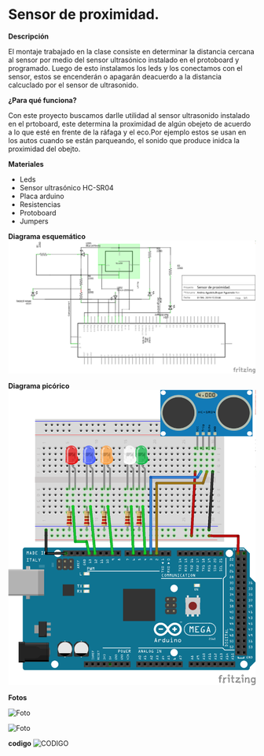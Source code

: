 # Sensor de proximidad.

**Descripción**

El montaje trabajado en la clase consiste en determinar la distancia cercana al sensor por medio del sensor ultrasónico instalado en el protoboard y programado. Luego de esto instalamos los leds y los conectamos con el sensor, estos se encenderán o apagarán deacuerdo a la distancia calcuclado por el sensor de ultrasonido.

**¿Para qué funciona?**

Con este proyecto buscamos darlle utilidad al sensor ultrasonido instalado en el prtoboard, este determina la proximidad de algún obejeto de acuerdo a lo que esté en frente de la ráfaga y el eco.Por ejemplo estos se usan en los autos cuando se están parqueando, el sonido que produce inidca la proximidad del obejto.

**Materiales**

- Leds
- Sensor ultrasónico HC-SR04
- Placa arduino
- Resistencias
- Protoboard 
- Jumpers 


**Diagrama esquemático**
![Diagrama esquemático ](https://github.com/angelacastros/PROYECTO-1/blob/master/images/Diagrama%20esquematico.png?raw=true)


**Diagrama picórico**
![Foto diagrama pictorico  ](https://github.com/angelacastros/PROYECTO-1/blob/master/images/Diagrama%20Pictorico.png?raw=true)


**Fotos**

![Foto](https://github.com/angelacastros/PROYECTO-1/blob/master/images/20190214_161130.jpg?raw=true)

![Foto](https://github.com/angelacastros/PROYECTO-1/blob/master/images/20190214_161151.jpg?raw=true)


**codigo**
![CODIGO ](https://github.com/angelacastros/PROYECTO-1/blob/master/codes/sensor%20de%20proximidad/sensor%20de%20proximidad.ino)


